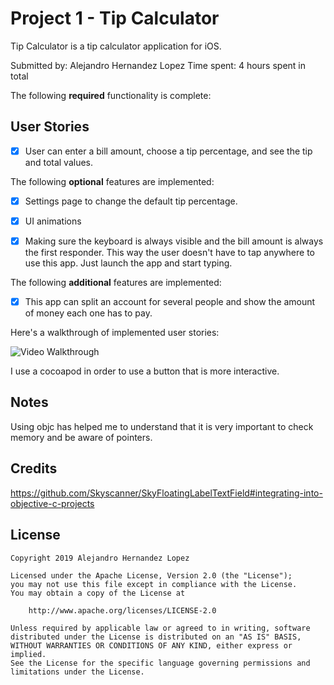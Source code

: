 # Project 1 - Tip Calculator

Tip Calculator is a tip calculator application for iOS.

Submitted by: Alejandro Hernandez Lopez
Time spent: 4 hours spent in total

The following **required** functionality is complete:
## User Stories
* [x] User can enter a bill amount, choose a tip percentage, and see the tip and total values.

The following **optional** features are implemented:

* [x] Settings page to change the default tip percentage.

* [x] UI animations
* [x] Making sure the keyboard is always visible and the bill amount is always the first responder. This way the user doesn't have to tap anywhere to use this app. Just launch the app and start typing.

The following **additional** features are implemented:

* [x] This app can split an account for several people and show the amount of money each one has to pay.

Here's a walkthrough of implemented user stories:

<img src='http://g.recordit.co/pH6BxZmfIo.gif' title='Video Walkthrough' width='' alt='Video Walkthrough' />

I use a cocoapod in order to use a button that is more interactive.


## Notes
Using objc has helped me to understand that it is very important to check memory and be aware of pointers.

## Credits
https://github.com/Skyscanner/SkyFloatingLabelTextField#integrating-into-objective-c-projects

## License

    Copyright 2019 Alejandro Hernandez Lopez

    Licensed under the Apache License, Version 2.0 (the "License");
    you may not use this file except in compliance with the License.
    You may obtain a copy of the License at

        http://www.apache.org/licenses/LICENSE-2.0

    Unless required by applicable law or agreed to in writing, software
    distributed under the License is distributed on an "AS IS" BASIS,
    WITHOUT WARRANTIES OR CONDITIONS OF ANY KIND, either express or implied.
    See the License for the specific language governing permissions and
    limitations under the License.

